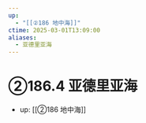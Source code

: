 ```yaml
---
up:
  - "[[②186 地中海]]"
ctime: 2025-03-01T13:09:00
aliases:
  - 亚德里亚海
---
```


# ②186.4 亚德里亚海

- up: [[②186 地中海]]
